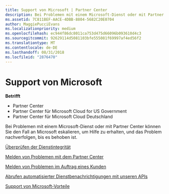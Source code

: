 ```yaml
---
title: Support von Microsoft | Partner Center
description: Bei Problemen mit einem Microsoft-Dienst oder mit Partner Center können Sie den Fall an Microsoft eskalieren, um Hilfe zu erhalten, und das Problem nachverfolgen, bis es behoben ist.
ms.assetid: 7C811BEF-AACE-4DBB-8804-5682C20E0704
author: MaggiePucciEvans
ms.localizationpriority: medium
ms.openlocfilehash: ec944f86dc8011ca753d475d66096b093610d4c3
ms.sourcegitcommit: 92629114d5081103bfe555081f69997af4ed56f2
ms.translationtype: MT
ms.contentlocale: de-DE
ms.lasthandoff: 08/31/2018
ms.locfileid: "2876470"
---
```

# <a name="support-from-microsoft"></a>Support von Microsoft

**Betrifft**

-  Partner Center
-  Partner Center für Microsoft Cloud for US Government
-  Partner Center für Microsoft Cloud Deutschland

Bei Problemen mit einem Microsoft-Dienst oder mit Partner Center können Sie den Fall an Microsoft eskalieren, um Hilfe zu erhalten, und das Problem nachverfolgen, bis es behoben ist.

[Überprüfen der Dienstintegrität](check-service-health.md)

[Melden von Problemen mit dem Partner Center](report-problems-with-partner-center.md)

[Melden von Problemen im Auftrag eines Kunden](report-problems-on-behalf-of-a-customer.md)

[Abrufen automatisierter Dienstbenachrichtigungen mit unseren APIs](get-automated-service-notifications-with-our-apis.md)

[Support von Microsoft-Vorteile](https://partner.microsoft.com/support/contact-support)

 

 



